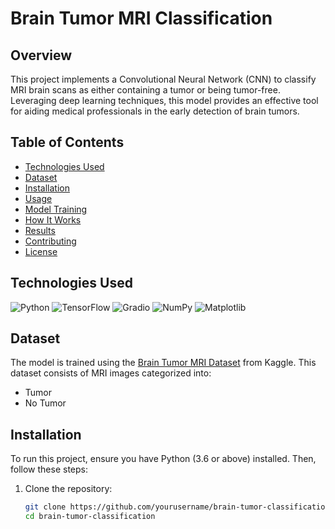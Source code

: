 # Brain Tumor MRI Classification

## Overview
This project implements a Convolutional Neural Network (CNN) to classify MRI brain scans as either containing a tumor or being tumor-free. Leveraging deep learning techniques, this model provides an effective tool for aiding medical professionals in the early detection of brain tumors.

## Table of Contents
- [Technologies Used](#technologies-used)
- [Dataset](#dataset)
- [Installation](#installation)
- [Usage](#usage)
- [Model Training](#model-training)
- [How It Works](#how-it-works)
- [Results](#results)
- [Contributing](#contributing)
- [License](#license)

## Technologies Used
![Python](https://img.shields.io/badge/Python-3670A0?style=for-the-badge&logo=python&logoColor=white) 
![TensorFlow](https://img.shields.io/badge/TensorFlow-E03C31?style=for-the-badge&logo=tensorflow&logoColor=white) 
![Gradio](https://img.shields.io/badge/Gradio-FF5A5F?style=for-the-badge&logo=gradio&logoColor=white) 
![NumPy](https://img.shields.io/badge/NumPy-013243?style=for-the-badge&logo=numpy&logoColor=white) 
![Matplotlib](https://img.shields.io/badge/Matplotlib-003B57?style=for-the-badge&logo=matplotlib&logoColor=white)


## Dataset
The model is trained using the [Brain Tumor MRI Dataset](https://www.kaggle.com/masoudnickparvar/brain-tumor-mri-dataset) from Kaggle. This dataset consists of MRI images categorized into:
- Tumor
- No Tumor


## Installation
To run this project, ensure you have Python (3.6 or above) installed. Then, follow these steps:

1. Clone the repository:
   ```bash
   git clone https://github.com/yourusername/brain-tumor-classification.git
   cd brain-tumor-classification

